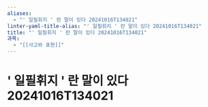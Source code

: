 ```yaml
---
aliases:
  - "' 일필휘지 ' 란 말이 있다 20241016T134021"
linter-yaml-title-alias: "' 일필휘지 ' 란 말이 있다 20241016T134021"
title: "' 일필휘지 ' 란 말이 있다 20241016T134021"
과목:
  - "[[사고와 표현]]"
---
```


# ' 일필휘지 ' 란 말이 있다 20241016T134021
